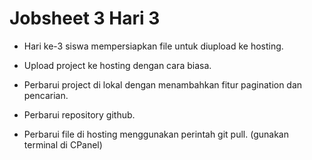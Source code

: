 
# Jobsheet 3 Hari 3

- Hari ke-3 siswa mempersiapkan file untuk diupload ke hosting.

- Upload project ke hosting dengan cara biasa.

- Perbarui project di lokal dengan menambahkan fitur pagination dan pencarian.

- Perbarui repository github.

- Perbarui file di hosting menggunakan perintah git pull. (gunakan terminal di CPanel)